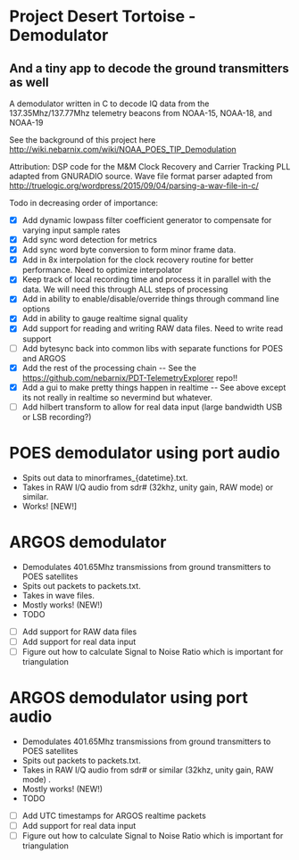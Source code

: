 # Project Desert Tortoise - Demodulator
## And a tiny app to decode the ground transmitters as well
A demodulator written in C to decode IQ data from the 137.35Mhz/137.77Mhz telemetry beacons from NOAA-15, NOAA-18, and NOAA-19

See the background of this project here
http://wiki.nebarnix.com/wiki/NOAA_POES_TIP_Demodulation

Attribution:
DSP code for the M&M Clock Recovery and Carrier Tracking PLL adapted from GNURADIO source.
Wave file format parser adapted from http://truelogic.org/wordpress/2015/09/04/parsing-a-wav-file-in-c/ 

Todo in decreasing order of importance:
- [X] Add dynamic lowpass filter coefficient generator to compensate for varying input sample rates
- [X] Add sync word detection for metrics
- [X] Add sync word byte conversion to form minor frame data. 
- [X] Add in 8x interpolation for the clock recovery routine for better performance. Need to optimize interpolator
- [X] Keep track of local recording time and process it in parallel with the data. We will need this through ALL steps of processing
- [X] Add in ability to enable/disable/override things through command line options 
- [X] Add in ability to gauge realtime signal quality
- [X] Add support for reading and writing RAW data files. Need to write read support
- [ ] Add bytesync back into common libs with separate functions for POES and ARGOS
- [X] Add the rest of the processing chain -- See the https://github.com/nebarnix/PDT-TelemetryExplorer repo!!
- [X] Add a gui to make pretty things happen in realtime -- See above except its not really in realtime so nevermind but whatever.
- [ ] Add hilbert transform to allow for real data input (large bandwidth USB or LSB recording?)

# POES demodulator using port audio
- Spits out data to minorframes_{datetime}.txt. 
- Takes in RAW I/Q audio from sdr# (32khz, unity gain, RAW mode) or similar. 
- Works! [NEW!]

# ARGOS demodulator
- Demodulates 401.65Mhz transmissions from ground transmitters to POES satellites
- Spits out packets to packets.txt. 
- Takes in wave files. 
- Mostly works! (NEW!)
- TODO
- [ ] Add support for RAW data files
- [ ] Add support for real data input
- [ ] Figure out how to calculate Signal to Noise Ratio which is important for triangulation

# ARGOS demodulator using port audio
- Demodulates 401.65Mhz transmissions from ground transmitters to POES satellites
- Spits out packets to packets.txt. 
- Takes in RAW I/Q audio from sdr# or similar (32khz, unity gain, RAW mode) . 
- Mostly works! (NEW!)
- TODO
- [ ] Add UTC timestamps for ARGOS realtime packets
- [ ] Add support for real data input
- [ ] Figure out how to calculate Signal to Noise Ratio which is important for triangulation
